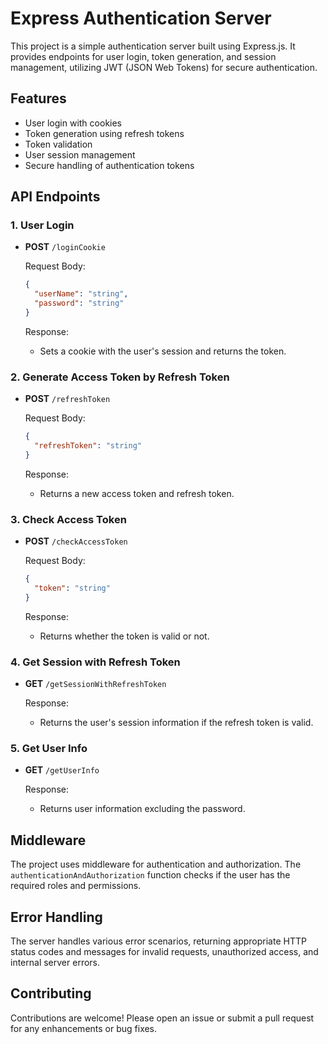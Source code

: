
# Express Authentication Server

This project is a simple authentication server built using Express.js. It provides endpoints for user login, token generation, and session management, utilizing JWT (JSON Web Tokens) for secure authentication.

## Features

- User login with cookies
- Token generation using refresh tokens
- Token validation
- User session management
- Secure handling of authentication tokens

## API Endpoints

### 1. User Login

- **POST** `/loginCookie`
  
  Request Body:

  ```json
  {
    "userName": "string",
    "password": "string"
  }
  ```

  Response:
  - Sets a cookie with the user's session and returns the token.

### 2. Generate Access Token by Refresh Token

- **POST** `/refreshToken`
  
  Request Body:

  ```json
  {
    "refreshToken": "string"
  }
  ```

  Response:
  - Returns a new access token and refresh token.

### 3. Check Access Token

- **POST** `/checkAccessToken`
  
  Request Body:

  ```json
  {
    "token": "string"
  }
  ```

  Response:
  - Returns whether the token is valid or not.

### 4. Get Session with Refresh Token

- **GET** `/getSessionWithRefreshToken`
  
  Response:
  - Returns the user's session information if the refresh token is valid.

### 5. Get User Info

- **GET** `/getUserInfo`
  
  Response:
  - Returns user information excluding the password.

## Middleware

The project uses middleware for authentication and authorization. The `authenticationAndAuthorization` function checks if the user has the required roles and permissions.

## Error Handling

The server handles various error scenarios, returning appropriate HTTP status codes and messages for invalid requests, unauthorized access, and internal server errors.

## Contributing

Contributions are welcome! Please open an issue or submit a pull request for any enhancements or bug fixes.
